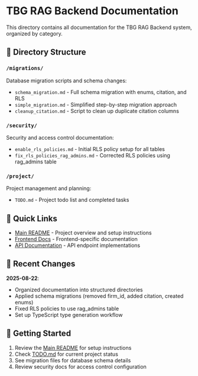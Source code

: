 # TBG RAG Backend Documentation

This directory contains all documentation for the TBG RAG Backend system, organized by category.

## 📁 Directory Structure

### `/migrations/`
Database migration scripts and schema changes:
- `schema_migration.md` - Full schema migration with enums, citation, and RLS
- `simple_migration.md` - Simplified step-by-step migration approach
- `cleanup_citation.md` - Script to clean up duplicate citation columns

### `/security/`
Security and access control documentation:
- `enable_rls_policies.md` - Initial RLS policy setup for all tables
- `fix_rls_policies_rag_admins.md` - Corrected RLS policies using rag_admins table

### `/project/`
Project management and planning:
- `TODO.md` - Project todo list and completed tasks

## 🔗 Quick Links

- [Main README](../README.md) - Project overview and setup instructions
- [Frontend Docs](../../webapp/docs/) - Frontend-specific documentation
- [API Documentation](../app/api/) - API endpoint implementations

## 📝 Recent Changes

**2025-08-22**:
- Organized documentation into structured directories
- Applied schema migrations (removed firm_id, added citation, created enums)
- Fixed RLS policies to use rag_admins table
- Set up TypeScript type generation workflow

## 🚀 Getting Started

1. Review the [Main README](../README.md) for setup instructions
2. Check [TODO.md](project/TODO.md) for current project status
3. See migration files for database schema details
4. Review security docs for access control configuration
